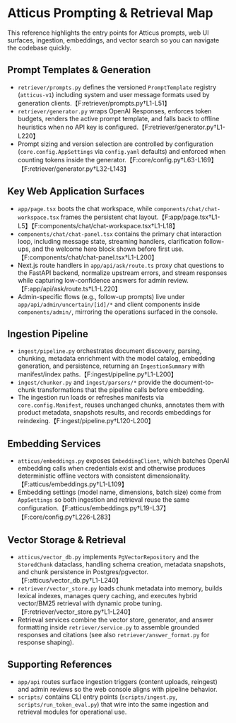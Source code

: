 # Atticus Prompting & Retrieval Map

This reference highlights the entry points for Atticus prompts, web UI surfaces, ingestion, embeddings, and vector search so you can navigate the codebase quickly.

## Prompt Templates & Generation
- `retriever/prompts.py` defines the versioned `PromptTemplate` registry (`atticus-v1`) including system and user message formats used by generation clients.【F:retriever/prompts.py†L1-L51】
- `retriever/generator.py` wraps OpenAI Responses, enforces token budgets, renders the active prompt template, and falls back to offline heuristics when no API key is configured.【F:retriever/generator.py†L1-L220】
- Prompt sizing and version selection are controlled by configuration (`core.config.AppSettings` via `config.yaml` defaults) and enforced when counting tokens inside the generator.【F:core/config.py†L63-L169】【F:retriever/generator.py†L32-L143】

## Key Web Application Surfaces
- `app/page.tsx` boots the chat workspace, while `components/chat/chat-workspace.tsx` frames the persistent chat layout.【F:app/page.tsx†L1-L5】【F:components/chat/chat-workspace.tsx†L1-L18】
- `components/chat/chat-panel.tsx` contains the primary chat interaction loop, including message state, streaming handlers, clarification follow-ups, and the welcome hero block shown before first use.【F:components/chat/chat-panel.tsx†L1-L200】
- Next.js route handlers in `app/api/ask/route.ts` proxy chat questions to the FastAPI backend, normalize upstream errors, and stream responses while capturing low-confidence answers for admin review.【F:app/api/ask/route.ts†L1-L220】
- Admin-specific flows (e.g., follow-up prompts) live under `app/api/admin/uncertain/[id]/*` and client components inside `components/admin/`, mirroring the operations surfaced in the console.

## Ingestion Pipeline
- `ingest/pipeline.py` orchestrates document discovery, parsing, chunking, metadata enrichment with the model catalog, embedding generation, and persistence, returning an `IngestionSummary` with manifest/index paths.【F:ingest/pipeline.py†L1-L200】
- `ingest/chunker.py` and `ingest/parsers/*` provide the document-to-chunk transformations that the pipeline calls before embedding.
- The ingestion run loads or refreshes manifests via `core.config.Manifest`, reuses unchanged chunks, annotates them with product metadata, snapshots results, and records embeddings for reindexing.【F:ingest/pipeline.py†L120-L200】

## Embedding Services
- `atticus/embeddings.py` exposes `EmbeddingClient`, which batches OpenAI embedding calls when credentials exist and otherwise produces deterministic offline vectors with consistent dimensionality.【F:atticus/embeddings.py†L1-L109】
- Embedding settings (model name, dimensions, batch size) come from `AppSettings` so both ingestion and retrieval reuse the same configuration.【F:atticus/embeddings.py†L19-L37】【F:core/config.py†L226-L283】

## Vector Storage & Retrieval
- `atticus/vector_db.py` implements `PgVectorRepository` and the `StoredChunk` dataclass, handling schema creation, metadata snapshots, and chunk persistence in Postgres/pgvector.【F:atticus/vector_db.py†L1-L240】
- `retriever/vector_store.py` loads chunk metadata into memory, builds lexical indexes, manages query caching, and executes hybrid vector/BM25 retrieval with dynamic probe tuning.【F:retriever/vector_store.py†L1-L240】
- Retrieval services combine the vector store, generator, and answer formatting inside `retriever/service.py` to assemble grounded responses and citations (see also `retriever/answer_format.py` for response shaping).

## Supporting References
- `app/api` routes surface ingestion triggers (content uploads, reingest) and admin reviews so the web console aligns with pipeline behavior.
- `scripts/` contains CLI entry points (`scripts/ingest.py`, `scripts/run_token_eval.py`) that wire into the same ingestion and retrieval modules for operational use.
